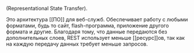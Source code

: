 (Representational State Transfer).

Это архитектура [[ПО]] для веб-служб. Обеспечивает работу с любыми форматами, будь то сайт, flash-программа, приложение другого формата и другие. Благодаря тому, что данные передаются без дополнительных слоев, REST использует меньше [[ресурс]]ов, так как на каждую передачу данных требует меньше запросов.